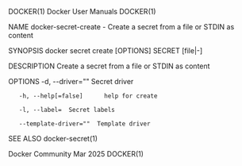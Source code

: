 DOCKER(1)							      Docker User Manuals							     DOCKER(1)

NAME
       docker-secret-create - Create a secret from a file or STDIN as content

SYNOPSIS
       docker secret create [OPTIONS] SECRET [file|-]

DESCRIPTION
       Create a secret from a file or STDIN as content

OPTIONS
       -d, --driver=""	    Secret driver

       -h, --help[=false]      help for create

       -l, --label=	 Secret labels

       --template-driver=""	 Template driver

SEE ALSO
       docker-secret(1)

Docker Community							   Mar 2025								     DOCKER(1)
